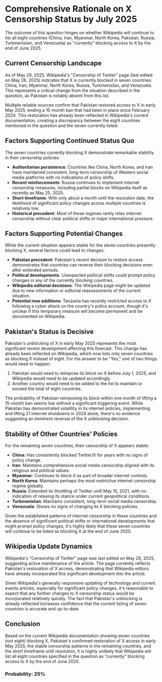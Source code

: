 # Comprehensive Rationale on X Censorship Status by July 2025

The outcome of this question hinges on whether Wikipedia will continue to list all eight countries (China, Iran, Myanmar, North Korea, Pakistan, Russia, Turkmenistan, and Venezuela) as "currently" blocking access to X by the end of June 2025.

## Current Censorship Landscape

As of May 29, 2025, Wikipedia's "Censorship of Twitter" page (last edited on May 26, 2025) indicates that X is currently blocked in seven countries: China, Iran, Myanmar, North Korea, Russia, Turkmenistan, and Venezuela. This represents a critical change from the situation described in the question, as Pakistan is notably absent from this list.

Multiple reliable sources confirm that Pakistan restored access to X in early May 2025, ending a 15-month ban that had been in place since February 2024. This restoration has already been reflected in Wikipedia's current documentation, creating a discrepancy between the eight countries mentioned in the question and the seven currently listed.

## Factors Supporting Continued Status Quo

The seven countries currently blocking X demonstrate remarkable stability in their censorship policies:

- **Authoritarian persistence**: Countries like China, North Korea, and Iran have maintained consistent, long-term censorship of Western social media platforms with no indications of policy shifts.
- **Recent reinforcements**: Russia continues to implement internet censorship measures, including partial blocks on Wikipedia itself as recently as May 25, 2025.
- **Short timeframe**: With only about a month until the resolution date, the likelihood of significant policy changes across multiple countries is relatively low.
- **Historical precedent**: Most of these regimes rarely relax internet censorship without clear political shifts or major international pressure.

## Factors Supporting Potential Changes

While the current situation appears stable for the seven countries presently blocking X, several factors could lead to changes:

- **Pakistan precedent**: Pakistan's recent decision to restore access demonstrates that countries can reverse their blocking decisions even after extended periods.
- **Political developments**: Unexpected political shifts could prompt policy changes in any of the currently blocking countries.
- **Wikipedia editorial decisions**: The Wikipedia page might be updated due to new information or editorial reassessments of the current situation.
- **Potential new additions**: Tanzania has recently restricted access to X following a cyber attack on the country's police account, though it's unclear if this temporary measure will become permanent and be documented on Wikipedia.

## Pakistan's Status is Decisive

Pakistan's unblocking of X in early May 2025 represents the most significant recent development affecting this forecast. This change has already been reflected on Wikipedia, which now lists only seven countries as blocking X instead of eight. For the answer to be "Yes," one of two things would need to happen:

1. Pakistan would need to reimpose its block on X before July 1, 2025, and Wikipedia would need to be updated accordingly.
2. Another country would need to be added to the list to maintain or exceed the total of eight countries.

The probability of Pakistan reimposing its block within one month of lifting a 15-month ban seems low without a significant triggering event. While Pakistan has demonstrated volatility in its internet policies, implementing and lifting 21 internet shutdowns in 2024 alone, there's no evidence suggesting an imminent reversal of the X unblocking decision.

## Stability of Other Countries' Policies

For the remaining seven countries, their censorship of X appears stable:

- **China**: Has consistently blocked Twitter/X for years with no signs of policy change.
- **Iran**: Maintains comprehensive social media censorship aligned with its religious and political values.
- **Myanmar**: Continues to block X as part of broader internet controls.
- **North Korea**: Maintains perhaps the most restrictive internet censorship regime globally.
- **Russia**: Extended its throttling of Twitter until May 15, 2021, with no indication of relaxing its stance under current geopolitical conditions.
- **Turkmenistan**: Maintains consistent, long-term social media censorship.
- **Venezuela**: Shows no signs of changing its X blocking policies.

Given the established patterns of internet censorship in these countries and the absence of significant political shifts or international developments that might prompt policy changes, it's highly likely that these seven countries will continue to be listed as blocking X at the end of June 2025.

## Wikipedia Update Dynamics

Wikipedia's "Censorship of Twitter" page was last edited on May 26, 2025, suggesting active maintenance of the article. The page currently reflects Pakistan's restoration of X access, demonstrating that Wikipedia editors have already incorporated this significant development into the article.

Given Wikipedia's generally responsive updating of technology and current events articles, especially for significant policy changes, it's reasonable to expect that any further changes to X censorship status would be incorporated relatively quickly. The fact that Pakistan's unblocking is already reflected increases confidence that the current listing of seven countries is accurate and up-to-date.

## Conclusion

Based on the current Wikipedia documentation showing seven countries (not eight) blocking X, Pakistan's confirmed restoration of X access in early May 2025, the stable censorship patterns in the remaining countries, and the short timeframe until resolution, it is highly unlikely that Wikipedia will list all eight countries specified in the question as "currently" blocking access to X by the end of June 2025.

### Probability: 25%